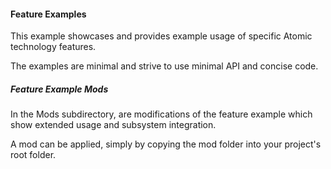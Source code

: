 
#### Feature Examples

This example showcases and provides example usage of specific Atomic technology features.

The examples are minimal and strive to use minimal API and concise code.

##### Feature Example Mods

In the Mods subdirectory, are modifications of the feature example which show extended usage and subsystem integration.

A mod can be applied, simply by copying the mod folder into your project's root folder.
